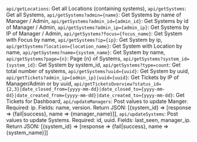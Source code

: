 `api/getLocations`: Get all Locations (containing systems),
`api/getSystems`: Get all Systems,
`api/getSystems?admin={name}`: Get Systems by name of Manager / Admin,
`api/getSystems?admin_id={admin_id}`: Get Systems by id of Manager / Admin,
`api/getSystems?admin_ip={admin_ip}`: Get Systems by IP of Manager / Admin,
`api/getSystems?focus={focus_name}`: Get System with Focus by name,
`api/getSystems?ip={ip}`: Get System by ip,
`api/getSystems?location={location_name}`: Get System with Location by name,
`api/getSystems?name={system_name}`: Get System by name,
`api/getSystems?page={n}`: Page {n} of Systems,
`api/getSystems?system_id={system_id}`: Get System by system_id,
`api/getSystems?type=count`: Get total number of systems,
`api/getSystems?uuid={uuid}`: Get System by uuid,
`api/getTickets?admin_ip={admin_ip}|uuid={uuid}`: Get Tickets by IP of Manager/Admin or by uuid,
`api/getTicketsOverview?status_id={2,3}|date_closed_from={yyyy-mm-dd}|date_closed_to={yyyy-mm-dd}|date_created_from={yyyy-mm-dd}|date_created_to={yyyy-mm-dd}`: Get Tickets for Dashboard,
`api/updateManagers`: Post values to update Manger. Required: ip. Fields: name, version. Return JSON: [{system_id} => [response => {fail|success}, name => {manager_name}]],
`api/updateSystems`: Post values to update Systems. Required: id, uuid. Fields: last_seen, manager_ip. Return JSON: [{system_id} => [response => {fail|success}, name => {system_name}]]

